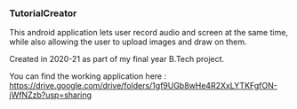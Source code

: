 ### TutorialCreator

This android application lets user record audio and screen at the same time, </br>while also allowing the user to upload images and draw on them.

Created in 2020-21 as part of my final year B.Tech project.

You can find the working application here :</br> https://drive.google.com/drive/folders/1gf9UGb8wHe4R2XxLYTKFgfON-jWfNZzb?usp=sharing
